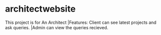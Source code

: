 # architectwebsite
This project is for An Architect 
|Features:
Client can see latest projects and ask queries.
|Admin can view the queries recieved.

